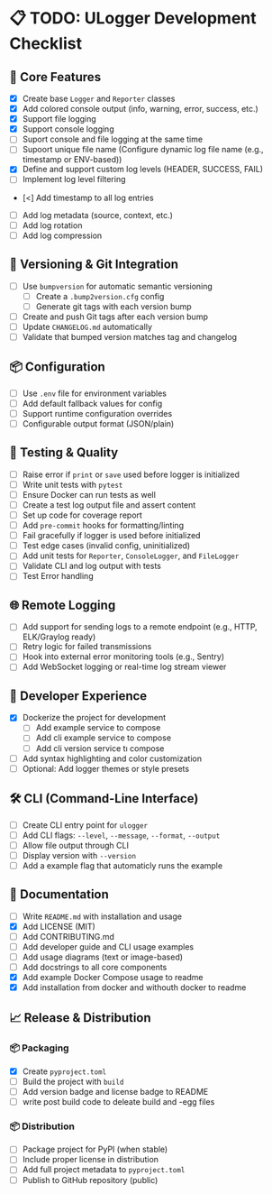 # 📋 TODO: ULogger Development Checklist

## 🔧 Core Features
- [x] Create base `Logger` and `Reporter` classes
- [x] Add colored console output (info, warning, error, success, etc.)
- [X] Support file logging
- [X] Support console logging
- [ ] Suport console and file logging at the same time
- [ ] Supoort unique file name (Configure dynamic log file name (e.g., timestamp or ENV-based))
- [x] Define and support custom log levels (HEADER, SUCCESS, FAIL)
- [ ] Implement log level filtering
- [<] Add timestamp to all log entries
- [ ] Add log metadata (source, context, etc.)
- [ ] Add log rotation
- [ ] Add log compression

## 🔄 Versioning & Git Integration
- [ ] Use `bumpversion` for automatic semantic versioning
    - [ ] Create a `.bump2version.cfg` config
    - [ ] Generate git tags with each version bump
- [ ] Create and push Git tags after each version bump
- [ ] Update `CHANGELOG.md` automatically
- [ ] Validate that bumped version matches tag and changelog

## 📦 Configuration
- [ ] Use `.env` file for environment variables
- [ ] Add default fallback values for config
- [ ] Support runtime configuration overrides
- [ ] Configurable output format (JSON/plain)

## 🧪 Testing & Quality
- [ ] Raise error if `print` or `save` used before logger is initialized
- [ ] Write unit tests with `pytest`
- [ ] Ensure Docker can run tests as well
- [ ] Create a test log output file and assert content
- [ ] Set up code for coverage report
- [ ] Add `pre-commit` hooks for formatting/linting
- [ ] Fail gracefully if logger is used before initialized
- [ ] Test edge cases (invalid config, uninitialized)
- [ ] Add unit tests for `Reporter`, `ConsoleLogger`, and `FileLogger`
- [ ] Validate CLI and log output with tests
- [ ] Test Error handling

## 🌐 Remote Logging
- [ ] Add support for sending logs to a remote endpoint (e.g., HTTP, ELK/Graylog ready)
- [ ] Retry logic for failed transmissions
- [ ] Hook into external error monitoring tools (e.g., Sentry)
- [ ] Add WebSocket logging or real-time log stream viewer

## 🧰 Developer Experience
- [x] Dockerize the project for development
    - [ ] Add example service to compose
    - [ ] Add cli example service to compose
    - [ ] Add cli version service tı compose
- [ ] Add syntax highlighting and color customization
- [ ] Optional: Add logger themes or style presets

## 🛠️ CLI (Command-Line Interface)
- [ ] Create CLI entry point for `ulogger`
- [ ] Add CLI flags: `--level`, `--message`, `--format`, `--output`
- [ ] Allow file output through CLI
- [ ] Display version with `--version`
- [ ] Add a example flag that automaticly runs the example

## 📄 Documentation
- [ ] Write `README.md` with installation and usage
- [x] Add LICENSE (MIT)
- [ ] Add CONTRIBUTING.md
- [ ] Add developer guide and CLI usage examples
- [ ] Add usage diagrams (text or image-based)
- [ ] Add docstrings to all core components
- [X] Add example Docker Compose usage to readme
- [x] Add installation from docker and withouth docker to readme

## 📈 Release & Distribution
### 📦 Packaging
- [x] Create `pyproject.toml`
- [ ] Build the project with `build`
- [ ] Add version badge and license badge to README
- [ ] write post build code to deleate build and -egg files
### 📦 Distribution
- [ ] Package project for PyPI (when stable)
- [ ] Include proper license in distribution
- [ ] Add full project metadata to `pyproject.toml`
- [ ] Publish to GitHub repository (public)